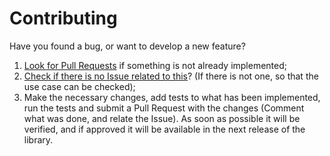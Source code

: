 # Contributing

Have you found a bug, or want to develop a new feature?

1. [Look for Pull Requests](https://github.com/fernandocode/query-linq/pulls) if something is not already implemented;
2. [Check if there is no Issue related to this](https://github.com/fernandocode/query-linq/issues)? (If there is not one, so that the use case can be checked);
3. Make the necessary changes, add tests to what has been implemented, run the tests and submit a Pull Request with the changes (Comment what was done, and relate the Issue). As soon as possible it will be verified, and if approved it will be available in the next release of the library.